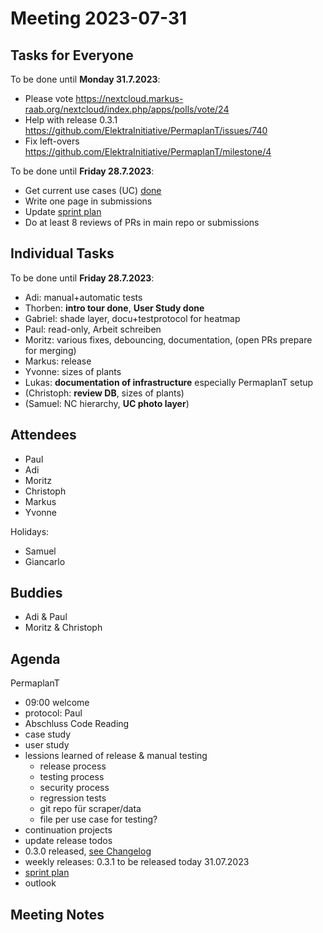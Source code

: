 # Meeting 2023-07-31

## Tasks for Everyone

To be done until **Monday 31.7.2023**:

- Please vote <https://nextcloud.markus-raab.org/nextcloud/index.php/apps/polls/vote/24>
- Help with release 0.3.1 <https://github.com/ElektraInitiative/PermaplanT/issues/740>
- Fix left-overs <https://github.com/ElektraInitiative/PermaplanT/milestone/4>

To be done until **Friday 28.7.2023**:

- Get current use cases (UC) [done](../usecases/README.md)
- Write one page in submissions
- Update [sprint plan](https://github.com/orgs/ElektraInitiative/projects/4/)
- Do at least 8 reviews of PRs in main repo or submissions

## Individual Tasks

To be done until **Friday 28.7.2023**:

- Adi: manual+automatic tests
- Thorben: **intro tour done**, **User Study done**
- Gabriel: shade layer, docu+testprotocol for heatmap
- Paul: read-only, Arbeit schreiben
- Moritz: various fixes, debouncing, documentation, (open PRs prepare for merging)
- Markus: release
- Yvonne: sizes of plants
- Lukas: **documentation of infrastructure** especially PermaplanT setup
- (Christoph: **review DB**, sizes of plants)
- (Samuel: NC hierarchy, **UC photo layer**)

## Attendees

- Paul
- Adi
- Moritz
- Christoph
- Markus
- Yvonne

Holidays:

- Samuel
- Giancarlo

## Buddies

- Adi & Paul
- Moritz & Christoph

## Agenda

PermaplanT

- 09:00 welcome
- protocol: Paul
- Abschluss Code Reading
- case study
- user study
- lessions learned of release & manual testing
  - release process
  - testing process
  - security process
  - regression tests
  - git repo für scraper/data
  - file per use case for testing?
- continuation projects
- update release todos
- 0.3.0 released, [see Changelog](../CHANGELOG.md)
- weekly releases: 0.3.1 to be released today 31.07.2023
- [sprint plan](https://github.com/orgs/ElektraInitiative/projects/4/)
- outlook

## Meeting Notes
